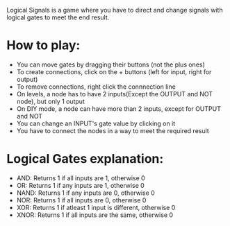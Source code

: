 Logical Signals is a game where you have to direct and change signals with logical gates to meet the end result.

# How to play:
- You can move gates by dragging their buttons (not the plus ones)
- To create connections, click on the + buttons (left for input, right for output)
- To remove connections, right click the connnection line
- On levels, a node has to have 2 inputs(Except the OUTPUT and NOT node), but only 1 output
- On DIY mode, a node can have more than 2 inputs, except for OUTPUT and NOT
- You can change an INPUT's gate value by clicking on it
- You have to connect the nodes in a way to meet the required result
                                                     
# Logical Gates explanation:
- AND: Returns 1 if all inputs are 1, otherwise 0
- OR: Returns 1 if any inputs are 1, otherwise 0
- NAND: Returns 1 if any inputs are 0, otherwise 0
- NOR: Returns 1 if all inputs are 0, otherwise 0
- XOR: Returns 1 if atleast 1 input is different, otherwise 0
- XNOR: Returns 1 if all inputs are the same, otherwise 0